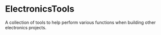 # ElectronicsTools

A collection of tools to help perform various functions when building other electronics projects.
